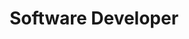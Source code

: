 ---
order_id: 1
title: Software Developer
organization: JourneyXP
name: teoSDJXP
image: teo_icon.jpg
fullName: Teodor Dumitru
linkedIn: https://www.linkedin.com/in/teodor-d-50326828/
website: https://journeyxp.com/about
description: I am writing this to recommend my co-worker Theodor Florian Purcaru, with whom I worked at the same company, JourneyXP, for four years. During the last two of those four years, we worked together on the same projects and I have observed the skills that Theodor has and the way he addresses problems.<br><br>Our work involved developing systems for data translation and storage between different formats. This required the development of Java solutions using technologies like SQLite for local storage and redundancy handling as well as communication between systems using CouchDB and RabbitMQ. As a team, we distributed our responsibilities equally in order to get a chance to get fluent with all of the technologies we would be exposed to. This allowed us to excel together.<br><br>A great quality I noticed in Theodor is the thoroughness with which he researches all the new tools and technologies that he is faced with. This thoroughness is useful to his coding as well as his testing skills. Most of the projects we worked on ended up having over 90% test coverage. This extends even further than code. He worked closely with the QA department and the business side to be able to organize scenarios of usage for our systems in his test cases. This helped us a lot by ensuring that we will not be caught unaware by the expectations or uses of our software, allowing us to avoid common issues.<br><br>Besides his great skills as a developer, Theodor is also a very pleasant person to work with and be around. In the four years when we worked together, I've never seen him causing any problems with other employees. He is humble in his achievements and never hides his mistakes, but rather brings them forward and works hard to fix them.<br><br>It pleases me greatly to recommend Theodor Florian Purcaru and get to be a part of his continuous growth as a developer and as a person.

---